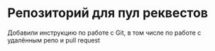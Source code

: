 # Репозиторий для пул реквестов

Добавили инструкцию по работе с Git, в том числе по работе с удалённым репо и pull request